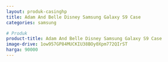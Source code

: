 ```yaml
---
layout: produk-casinghp
title: Adam And Belle Disney Samsung Galaxy S9 Case
categories: samsung

# Produk
product-title: Adam And Belle Disney Samsung Galaxy S9 Case
image-drive: 1ow957GP84MUCKIU38BOy0Xpm772QIrST
harga: 90000
---
```

